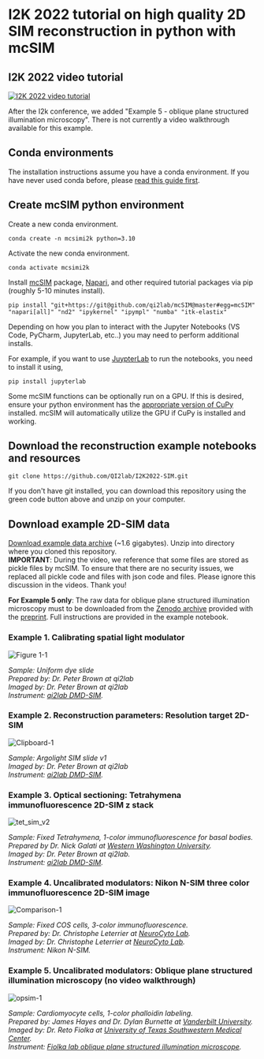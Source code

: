 # I2K 2022 tutorial on high quality 2D SIM reconstruction in python with mcSIM

## I2K 2022 video tutorial  
[![I2K 2022 video tutorial](https://user-images.githubusercontent.com/26783318/166836402-b81c7d1e-b7c5-4586-9e4d-e61b2e68c728.png)](http://www.youtube.com/watch?v=mDar-MjMtW0 "I2K 2022 video tutorial")

After the I2k conference, we added "Example 5 - oblique plane structured illumination microscopy". There is not currently a video walkthrough available for this example.

## Conda environments  
The installation instructions assume you have a conda environment. If you have never used conda before, please [read this guide first](https://biapol.github.io/blog/johannes_mueller/anaconda_getting_started/).

## Create mcSIM python environment  
Create a new conda environment.
```
conda create -n mcsimi2k python=3.10
```
Activate the new conda environment.
```
conda activate mcsimi2k
```

Install [mcSIM](https://github.com/QI2lab/mcSIM) package, [Napari](https://napari.org/), and other required tutorial packages via pip (roughly 5-10 minutes install).
```
pip install "git+https://git@github.com/qi2lab/mcSIM@master#egg=mcSIM" "napari[all]" "nd2" "ipykernel" "ipympl" "numba" "itk-elastix"
````

Depending on how you plan to interact with the Jupyter Notebooks (VS Code, PyCharm, JupyterLab, etc..) you may need to perform additional installs.

For example, if you want to use [JuypterLab](https://jupyterlab.readthedocs.io/en/stable/) to run the notebooks, you need to install it using,

```
pip install jupyterlab
```
 
Some mcSIM functions can be optionally run on a GPU. If this is desired, ensure your python environment has the [appropriate version of CuPy](https://cupy.dev/) installed. mcSIM will automatically utilize the GPU if CuPy is installed and working.

## Download the reconstruction example notebooks and resources  
```
git clone https://github.com/QI2lab/I2K2022-SIM.git
```

If you don't have git installed, you can download this repository using the green code button above and unzip on your computer.

## Download example 2D-SIM data  

[Download example data archive](https://drive.google.com/file/d/1MaWGsRvqyV1nLH7wb8afDcK5edQcEhHk/view?usp=sharing) (~1.6 gigabytes). Unzip into directory where you cloned this repository.  
**IMPORTANT**: During the video, we reference that some files are stored as pickle files by mcSIM. To ensure that there are no security issues, we replaced all pickle code and files with json code and files. Please ignore this discussion in the videos. Thank you!

**For Example 5 only**: The raw data for oblique plane structured illumination microscopy must to be downloaded from the [Zenodo archive](https://zenodo.org/record/6481084#.YmVM-7lOmHs) provided with the [preprint](https://www.biorxiv.org/content/10.1101/2022.05.19.492671v1.full). Full instructions are provided in the example notebook.

### Example 1. Calibrating spatial light modulator

![Figure 1-1](https://user-images.githubusercontent.com/26783318/167058036-15de7af4-ac36-4ade-aa24-92e5880509d3.png)

*Sample: Uniform dye slide*  
*Prepared by: Dr. Peter Brown at qi2lab*  
*Imaged by: Dr. Peter Brown at qi2lab*  
*Instrument: [qi2lab DMD-SIM](https://opg.optica.org/boe/fulltext.cfm?uri=boe-12-6-3700&id=451508).*

### Example 2. Reconstruction parameters: Resolution target 2D-SIM

![Clipboard-1](https://user-images.githubusercontent.com/26783318/166563449-ee752ecd-fd03-47a3-be4c-ea37910aef68.png)

*Sample: Argolight SIM slide v1*  
*Imaged by: Dr. Peter Brown at qi2lab*  
*Instrument: [qi2lab DMD-SIM](https://opg.optica.org/boe/fulltext.cfm?uri=boe-12-6-3700&id=451508).*

### Example 3. Optical sectioning: Tetrahymena immunofluorescence 2D-SIM z stack

![tet_sim_v2](https://user-images.githubusercontent.com/26783318/166837008-e2c718b8-36e4-4efa-b9ee-59593ebdd835.gif)

*Sample: Fixed Tetrahymena, 1-color immunofluorescence for basal bodies.*  
*Prepared by Dr. Nick Galati at [Western Washington University](https://wp.wwu.edu/galatilab/).*  
*Imaged by: Dr. Peter Brown at qi2lab.*  
*Instrument: [qi2lab DMD-SIM](https://opg.optica.org/boe/fulltext.cfm?uri=boe-12-6-3700&id=451508).*

### Example 4. Uncalibrated modulators: Nikon N-SIM three color immunofluorescence 2D-SIM image

![Comparison-1](https://user-images.githubusercontent.com/26783318/166563379-19bc1766-814b-4e55-9add-f7dbd5ceab61.png)

*Sample: Fixed COS cells, 3-color immunofluorescence.*  
*Prepared by: Dr. Christophe Leterrier at [NeuroCyto Lab](https://www.neurocytolab.org/).*  
*Imaged by: Dr. Christophe Leterrier at [NeuroCyto Lab](https://www.neurocytolab.org/).*  
*Instrument: Nikon N-SIM.*

### Example 5. Uncalibrated modulators: Oblique plane structured illumination microscopy (no video walkthrough)

![opsim-1](https://user-images.githubusercontent.com/26783318/170584109-9b59543d-57c8-456e-b5b8-0d8852184000.png)

*Sample: Cardiomyocyte cells, 1-color phalloidin labeling.*  
*Prepared by: James Hayes and Dr. Dylan Burnette at [Vanderbilt University](https://lab.vanderbilt.edu/dylan-burnette-lab/).*  
*Imaged by: Dr. Reto Fiolka at [University of Texas Southwestern Medical Center](https://www.utsouthwestern.edu/labs/fiolka/).*  
*Instrument: [Fiolka lab oblique plane structured illumination microscope](https://www.biorxiv.org/content/10.1101/2022.05.19.492671v1.full).*
